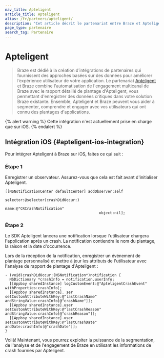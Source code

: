 ```yaml
---
nav_title: Apteligent
article_title: Apteligent
alias: /fr/partners/apteligent/
description: "Cet article décrit le partenariat entre Braze et Apteligent, qui détaille les rapports de plantage, vous permettant d'enregistrer des données critiques dans votre solution Braze existante."
page_type: partenaire
search_tag: Partenaire
---
```


# Apteligent

> Braze est dédié à la création d’intégrations de partenaires qui fournissent des approches basées sur des données pour améliorer l’expérience utilisateur de votre application. Le partenariat [Apteligent][1] et Braze combine l'automatisation de l'engagement multicanal de Braze avec le rapport détaillé de plantage d'Apteligent, vous permettant d'enregistrer des données critiques dans votre solution Braze existante. Ensemble, Apteligent et Braze peuvent vous aider à segmenter, comprendre et engager avec vos utilisateurs qui ont connu des plantages d'applications.

{% alert warning %}
Cette intégration n'est actuellement prise en charge que sur iOS.
{% endalert %}

## Intégration iOS {#apteligent-ios-integration}

Pour intégrer Apteligent à Braze sur iOS, faites ce qui suit :

### Étape 1

Enregistrer un observateur. Assurez-vous que cela est fait avant d'initialiser Apteligent.

```objc
[[NSNotificationCenter defaultCenter] addObserver:self
                                         selector:@selector(crashDidOccur:)
                                             name:@"CRCrashNotification"
                                           object:nil];
```

### Étape 2

Le SDK Apteligent lancera une notification lorsque l'utilisateur chargera l'application après un crash. La notification contiendra le nom du plantage, la raison et la date d'occurrence.

Lors de la réception de la notification, enregistrer un événement de plantage personnalisé et mettre à jour les attributs de l'utilisateur avec l'analyse de rapport de plantage d'Apteligent :

```objc
- (void)crashDidOccur:(NSNotification*)notification {
  NSDictionary *crashInfo = notification.userInfo;
  [[Appboy sharedInstance] logCustomEvent:@"ApteligentCrashEvent" withProperties:crashInfo];
  [[Appboy sharedInstance]. ser setCustomAttributeWithKey:@"lastCrashName" andStringValue:crashInfo[@"crashName"]];
  [[Appboy sharedInstance].user setCustomAttributeWithKey:@"lastCrashReason" andStringValue:crashInfo[@"crashReason"]];
  [[Appboy sharedInstance].user setCustomAttributeWithKey:@"lastCrashDate" andDate:crashInfo[@"crashDate"]];
}
```

Voilà! Maintenant, vous pourrez exploiter la puissance de la segmentation, de l'analyse et de l'engagement de Braze en utilisant les informations de crash fournies par Apteligent.

[1]: https://www.apteligent.com/
